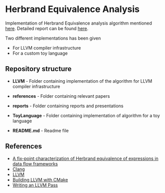 
# Herbrand Equivalence Analysis

Implementation of Herbrand Equivalence analysis algorithm mentioned [here](https://arxiv.org/abs/1708.04976 "A fix-point characterization of Herbrand equivalence of expressions in data flow frameworks"). Detailed report can be found [here](https://github.com/himanshu520/HerbrandEquivalence/blob/master/reports/Rep_Mid_8/report.pdf "BTP Report").

Two different implementations has been given

* For LLVM compiler infrastructure
* For a custom toy language

## Repository structure

* **LLVM** - Folder containing implementation of the algorithm for LLVM compiler infrastructure

* **references** - Folder containing relevant papers

* **reports** - Folder containing reports and presentations

* **ToyLanguage** - Folder containing implementation of algorithm for a toy language

* **README.md** - Readme file

## References

* [A fix-point characterization of Herbrand equivalence of expressions in data flow frameworks](https://arxiv.org/abs/1708.04976 "A fix-point characterization of Herbrand equivalence of expressions in data flow frameworks")
* [Clang](https://clang.llvm.org/ "Clang")
* [LLVM](https://llvm.org/ "LLVM Compiler Infrastructure")
* [Building LLVM with CMake](https://llvm.org/docs/CMake.html "Building LLVM with CMake")
* [Writing an LLVM Pass](http://llvm.org/docs/WritingAnLLVMPass.html "Writing an LLVM Pass")
